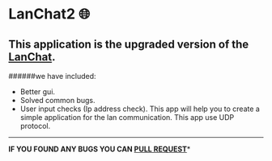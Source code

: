 # LanChat2 :globe_with_meridians:
This application is the upgraded version of the [LanChat](https://github.com/0xpulsar/LanChat).
---
######we have included:
* Better gui.
* Solved common bugs.
* User input checks (Ip address check).
This app will help you to create a simple application for the lan communication. This app use UDP protocol.
---
**IF YOU FOUND ANY BUGS YOU CAN [PULL REQUEST](https://github.com/0xpulsar/LanChat2/pulls)***
